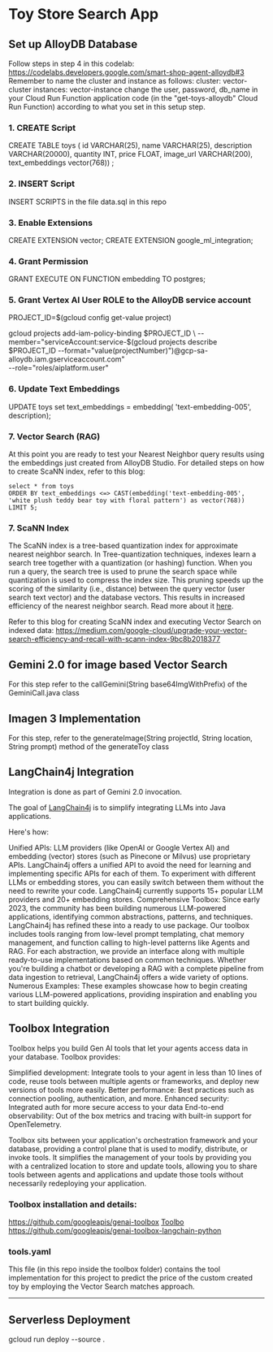 # Toy Store Search App

## Set up AlloyDB Database
Follow steps in step 4 in this codelab: https://codelabs.developers.google.com/smart-shop-agent-alloydb#3
Remember to name the cluster and instance as follows:
cluster: vector-cluster
instances: vector-instance
change the user, password, db_name in your Cloud Run Function application code (in the "get-toys-alloydb" Cloud Run Function) according to what you set in this setup step.

### 1. CREATE Script
CREATE TABLE toys ( id VARCHAR(25), name VARCHAR(25), description VARCHAR(20000), quantity INT, price FLOAT, image_url VARCHAR(200), text_embeddings vector(768)) ;

### 2. INSERT Script
INSERT SCRIPTS in the file data.sql in this repo

### 3. Enable Extensions
CREATE EXTENSION vector;
CREATE EXTENSION google_ml_integration;

### 4. Grant Permission
GRANT EXECUTE ON FUNCTION embedding TO postgres;

### 5. Grant Vertex AI User ROLE to the AlloyDB service account

PROJECT_ID=$(gcloud config get-value project)

gcloud projects add-iam-policy-binding $PROJECT_ID \
  --member="serviceAccount:service-$(gcloud projects describe $PROJECT_ID --format="value(projectNumber)")@gcp-sa-alloydb.iam.gserviceaccount.com" \
--role="roles/aiplatform.user"

### 6. Update Text Embeddings
UPDATE toys set text_embeddings = embedding( 'text-embedding-005', description);

### 7. Vector Search (RAG)

At this point you are ready to test your Nearest Neighbor query results using the embeddings just created from AlloyDB Studio.
For detailed steps on how to create ScaNN index, refer to this blog: 

    select * from toys
    ORDER BY text_embeddings <=> CAST(embedding('text-embedding-005', 'white plush teddy bear toy with floral pattern') as vector(768))
    LIMIT 5;

### 7. ScaNN Index

The ScaNN index is a tree-based quantization index for approximate nearest neighbor search. In Tree-quantization techniques, indexes learn a search tree together with a quantization (or hashing) function. When you run a query, the search tree is used to prune the search space while quantization is used to compress the index size. This pruning speeds up the scoring of the similarity (i.e., distance) between the query vector (user search text vector) and the database vectors. This results in increased efficiency of the nearest neighbor search. Read more about it [here]([url](https://cloud.google.com/alloydb/docs/ai/tune-indexes)).

   Refer to this blog for creating ScaNN index and executing Vector Search on indexed data: https://medium.com/google-cloud/upgrade-your-vector-search-efficiency-and-recall-with-scann-index-9bc8b2018377

## Gemini 2.0 for image based Vector Search
For this step refer to the callGemini(String base64ImgWithPrefix) of the GeminiCall.java class

## Imagen 3 Implementation
For this step, refer to the generateImage(String projectId, String location, String prompt) method of the generateToy class

## LangChain4j Integration
Integration is done as part of Gemini 2.0 invocation.

The goal of [LangChain4j]([url](https://docs.langchain4j.dev/intro)) is to simplify integrating LLMs into Java applications.

Here's how:

Unified APIs: LLM providers (like OpenAI or Google Vertex AI) and embedding (vector) stores (such as Pinecone or Milvus) use proprietary APIs. LangChain4j offers a unified API to avoid the need for learning and implementing specific APIs for each of them. To experiment with different LLMs or embedding stores, you can easily switch between them without the need to rewrite your code. LangChain4j currently supports 15+ popular LLM providers and 20+ embedding stores.
Comprehensive Toolbox: Since early 2023, the community has been building numerous LLM-powered applications, identifying common abstractions, patterns, and techniques. LangChain4j has refined these into a ready to use package. Our toolbox includes tools ranging from low-level prompt templating, chat memory management, and function calling to high-level patterns like Agents and RAG. For each abstraction, we provide an interface along with multiple ready-to-use implementations based on common techniques. Whether you're building a chatbot or developing a RAG with a complete pipeline from data ingestion to retrieval, LangChain4j offers a wide variety of options.
Numerous Examples: These examples showcase how to begin creating various LLM-powered applications, providing inspiration and enabling you to start building quickly.

## Toolbox Integration

Toolbox helps you build Gen AI tools that let your agents access data in your database. Toolbox provides:

Simplified development: Integrate tools to your agent in less than 10 lines of code, reuse tools between multiple agents or frameworks, and deploy new versions of tools more easily.
Better performance: Best practices such as connection pooling, authentication, and more.
Enhanced security: Integrated auth for more secure access to your data
End-to-end observability: Out of the box metrics and tracing with built-in support for OpenTelemetry.

Toolbox sits between your application's orchestration framework and your database, providing a control plane that is used to modify, distribute, or invoke tools. It simplifies the management of your tools by providing you with a centralized location to store and update tools, allowing you to share tools between agents and applications and update those tools without necessarily redeploying your application.

### Toolbox installation and details:

https://github.com/googleapis/genai-toolbox
[Toolbo](https://pypi.org/project/toolbox-langchain/0.1.0/)
https://github.com/googleapis/genai-toolbox-langchain-python

### tools.yaml 
This file (in this repo inside the toolbox folder) contains the tool implementation for this project to predict the price of the custom created toy by employing the Vector Search matches approach.


---
## Serverless Deployment
gcloud run deploy --source .

